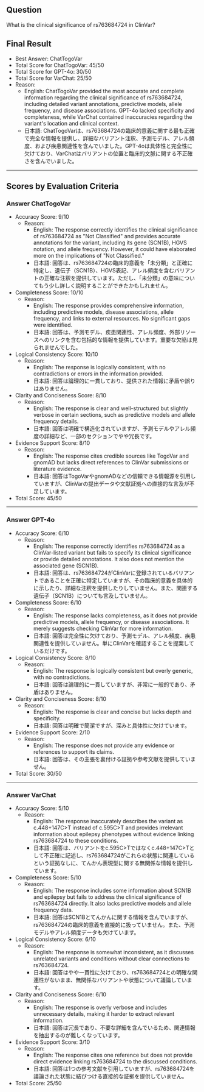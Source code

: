 ## Question

What is the clinical significance of rs763684724 in ClinVar?

## Final Result

- Best Answer: ChatTogoVar
- Total Score for ChatTogoVar: 45/50
- Total Score for GPT-4o: 30/50
- Total Score for VarChat: 25/50
- Reason:
  - English: ChatTogoVar provided the most accurate and complete information regarding the clinical significance of rs763684724, including detailed variant annotations, predictive models, allele frequency, and disease associations. GPT-4o lacked specificity and completeness, while VarChat contained inaccuracies regarding the variant's location and clinical context.
  - 日本語: ChatTogoVarは、rs763684724の臨床的意義に関する最も正確で完全な情報を提供し、詳細なバリアント注釈、予測モデル、アレル頻度、および疾患関連性を含んでいました。GPT-4oは具体性と完全性に欠けており、VarChatはバリアントの位置と臨床的文脈に関する不正確さを含んでいました。

---

## Scores by Evaluation Criteria

### Answer ChatTogoVar
- Accuracy Score: 9/10
  - Reason: 
    - English: The response correctly identifies the clinical significance of rs763684724 as "Not Classified" and provides accurate annotations for the variant, including its gene (SCN1B), HGVS notation, and allele frequency. However, it could have elaborated more on the implications of "Not Classified."
    - 日本語: 回答は、rs763684724の臨床的意義を「未分類」と正確に特定し、遺伝子（SCN1B）、HGVS表記、アレル頻度を含むバリアントの正確な注釈を提供しています。ただし、「未分類」の意味についてもう少し詳しく説明することができたかもしれません。
- Completeness Score: 10/10
  - Reason: 
    - English: The response provides comprehensive information, including predictive models, disease associations, allele frequency, and links to external resources. No significant gaps were identified.
    - 日本語: 回答は、予測モデル、疾患関連性、アレル頻度、外部リソースへのリンクを含む包括的な情報を提供しています。重要な欠陥は見られませんでした。
- Logical Consistency Score: 10/10
  - Reason: 
    - English: The response is logically consistent, with no contradictions or errors in the information provided.
    - 日本語: 回答は論理的に一貫しており、提供された情報に矛盾や誤りはありません。
- Clarity and Conciseness Score: 8/10
  - Reason: 
    - English: The response is clear and well-structured but slightly verbose in certain sections, such as predictive models and allele frequency details.
    - 日本語: 回答は明確で構造化されていますが、予測モデルやアレル頻度の詳細など、一部のセクションでやや冗長です。
- Evidence Support Score: 8/10
  - Reason: 
    - English: The response cites credible sources like TogoVar and gnomAD but lacks direct references to ClinVar submissions or literature evidence.
    - 日本語: 回答はTogoVarやgnomADなどの信頼できる情報源を引用していますが、ClinVarの提出データや文献証拠への直接的な言及が不足しています。
- Total Score: 45/50

---

### Answer GPT-4o
- Accuracy Score: 6/10
  - Reason: 
    - English: The response correctly identifies rs763684724 as a ClinVar-listed variant but fails to specify its clinical significance or provide detailed annotations. It also does not mention the associated gene (SCN1B).
    - 日本語: 回答は、rs763684724がClinVarに登録されているバリアントであることを正確に特定していますが、その臨床的意義を具体的に示したり、詳細な注釈を提供したりしていません。また、関連する遺伝子（SCN1B）についても言及していません。
- Completeness Score: 6/10
  - Reason: 
    - English: The response lacks completeness, as it does not provide predictive models, allele frequency, or disease associations. It merely suggests checking ClinVar for more information.
    - 日本語: 回答は完全性に欠けており、予測モデル、アレル頻度、疾患関連性を提供していません。単にClinVarを確認することを提案しているだけです。
- Logical Consistency Score: 8/10
  - Reason: 
    - English: The response is logically consistent but overly generic, with no contradictions.
    - 日本語: 回答は論理的に一貫していますが、非常に一般的であり、矛盾はありません。
- Clarity and Conciseness Score: 8/10
  - Reason: 
    - English: The response is clear and concise but lacks depth and specificity.
    - 日本語: 回答は明確で簡潔ですが、深みと具体性に欠けています。
- Evidence Support Score: 2/10
  - Reason: 
    - English: The response does not provide any evidence or references to support its claims.
    - 日本語: 回答は、その主張を裏付ける証拠や参考文献を提供していません。
- Total Score: 30/50

---

### Answer VarChat
- Accuracy Score: 5/10
  - Reason: 
    - English: The response inaccurately describes the variant as c.448+147C>T instead of c.595C>T and provides irrelevant information about epilepsy phenotypes without evidence linking rs763684724 to these conditions.
    - 日本語: 回答は、バリアントをc.595C>Tではなくc.448+147C>Tとして不正確に記述し、rs763684724がこれらの状態に関連しているという証拠なしに、てんかん表現型に関する無関係な情報を提供しています。
- Completeness Score: 5/10
  - Reason: 
    - English: The response includes some information about SCN1B and epilepsy but fails to address the clinical significance of rs763684724 directly. It also lacks predictive models and allele frequency data.
    - 日本語: 回答はSCN1Bとてんかんに関する情報を含んでいますが、rs763684724の臨床的意義を直接的に扱っていません。また、予測モデルやアレル頻度データも欠けています。
- Logical Consistency Score: 6/10
  - Reason: 
    - English: The response is somewhat inconsistent, as it discusses unrelated variants and conditions without clear connections to rs763684724.
    - 日本語: 回答はやや一貫性に欠けており、rs763684724との明確な関連性がないまま、無関係なバリアントや状態について議論しています。
- Clarity and Conciseness Score: 6/10
  - Reason: 
    - English: The response is overly verbose and includes unnecessary details, making it harder to extract relevant information.
    - 日本語: 回答は冗長であり、不要な詳細を含んでいるため、関連情報を抽出するのが難しくなっています。
- Evidence Support Score: 3/10
  - Reason: 
    - English: The response cites one reference but does not provide direct evidence linking rs763684724 to the discussed conditions.
    - 日本語: 回答は1つの参考文献を引用していますが、rs763684724を議論された状態に結びつける直接的な証拠を提供していません。
- Total Score: 25/50